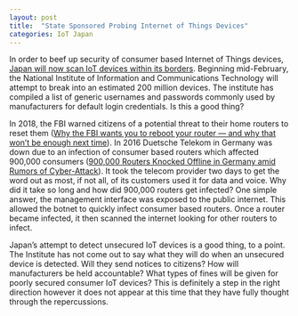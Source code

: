 ```yaml
---
layout: post
title:  "State Sponsored Probing Internet of Things Devices"
categories: IoT Japan
---
```


In order to beef up security of consumer based Internet of Things devices, [Japan will now scan IoT devices within its borders][japan-iot]. Beginning mid-February, the National Institute of Information and Communications Technology will attempt to break into an estimated 200 million devices. The institute has compiled a list of generic usernames and passwords commonly used by manufacturers for default login credentials. Is this a good thing?

In 2018, the FBI warned citizens of a potential threat to their home routers to reset them ([Why the FBI wants you to reboot your router — and why that won’t be enough next time][fbi-routers]). In 2016 Duetsche Telekom in Germany was down due to an infection of consumer based routers which affected 900,000 consumers ([900,000 Routers Knocked Offline in Germany amid Rumors of Cyber-Attack][telekom]). It took the telecom provider two days to get the word out as most, if not all, of its customers used it for data and voice. Why did it take so long and how did 900,000 routers get infected? One simple answer, the management interface was exposed to the public internet. This allowed the botnet to quickly infect consumer based routers. Once a router became infected, it then scanned the internet looking for other routers to infect.

Japan’s attempt to detect unsecured IoT devices is a good thing, to a point. The Institute has not come out to say what they will do when an unsecured device is detected. Will they send notices to citizens? How will manufacturers be held accountable? What types of fines will be given for poorly secured consumer IoT devices? This is definitely a step in the right direction however it does not appear at this time that they have fully thought through the repercussions.

[japan-iot]: https://www.zdnet.com/article/japanese-government-plans-to-hack-into-citizens-iot-devices/
[fbi-routers]: https://www.washingtonpost.com/news/posteverything/wp/2018/06/06/why-the-fbi-wants-you-to-reboot-your-router-and-why-that-wont-be-enough-next-time/?noredirect=on&utm_term=.d923a5c6ac89
[telekom]: https://www.bleepingcomputer.com/news/security/900-000-routers-knocked-offline-in-germany-amid-rumors-of-cyber-attack/
